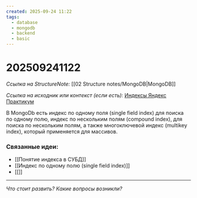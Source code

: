 ```yaml
---
created: 2025-09-24 11:22
tags:
  - database
  - mongodb
  - backend
  - basic
---
```

# 202509241122
*Ссылка на StructureNote:* [[02 Structure notes/MongoDB|MongoDB]]

*Ссылка на исходник или контекст (если есть):* [Индексы Яндекс Практикум](https://practicum.yandex.ru/learn/backend-nodejs/courses/16b47298-e20d-4fde-9619-1ab305039a00/sprints/564238/topics/3850c616-bd4c-4c66-987e-9b4e0b0f135c/lessons/4ad26476-a188-46e9-b6d9-38486789cfe8/) 

В MongoDb есть индекс по одному поля (single field index) для поиска по одному полю, индекс по нескольким полям (compound index), для поиска по нескольким полям, а также многоключевой индекс (multikey index), который применяется для массивов.


### Связанные идеи:
*   [[Понятие индекса в СУБД]]
*  [[Индекс по одному полю (single field index)]]
* [[]]
---

*Что стоит развить? Какие вопросы возникли?*